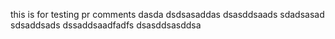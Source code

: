 this is for testing pr comments
dasda
dsdsasaddas
dsasddsaads
sdadsasad
sdsaddsads
dssaddsaadfadfs
dsasddsasddsa

